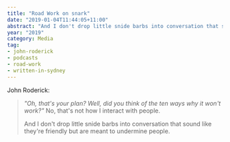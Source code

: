 ```yaml
---
title: "Road Work on snark"
date: "2019-01-04T11:44:05+11:00"
abstract: "And I don't drop little snide barbs into conversation that sound like they're friendly but are meant to undermine people."
year: "2019"
category: Media
tag:
- john-roderick
- podcasts
- road-work
- written-in-sydney
---
```

John Roderick:

> *"Oh, that's your plan? Well, did you think of the ten ways why it won't work?"* No, that's not how I interact with people.
> 
> And I don't drop little snide barbs into conversation that sound like they're friendly but are meant to undermine people.

